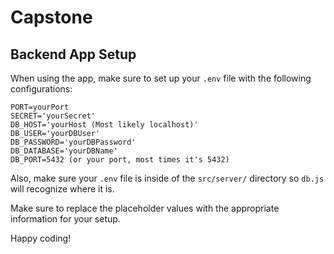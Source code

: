 # Capstone
## Backend App Setup 

When using the app, make sure to set up your `.env` file with the following configurations:

```
PORT=yourPort
SECRET='yourSecret'
DB_HOST='yourHost (Most likely localhost)'
DB_USER='yourDBUser'
DB_PASSWORD='yourDBPassword'
DB_DATABASE='yourDBName'
DB_PORT=5432 (or your port, most times it's 5432)
```
Also, make sure your `.env` file is inside of the `src/server/` directory so `db.js` will recognize where it is.

Make sure to replace the placeholder values with the appropriate information for your setup.

Happy coding!